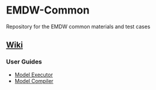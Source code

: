 # EMDW-Common
Repository for the EMDW common materials and test cases

## [Wiki](https://github.com/IncQueryLabs/EMDW-Common/wiki/)

### User Guides

* [Model Executor](https://github.com/IncQueryLabs/EMDW-Common/wiki/EMDW-Model-Executor-User-Guide)
* [Model Compiler](https://github.com/IncQueryLabs/EMDW-Common/wiki/EMDW-Model-Compiler-User-Guide)
